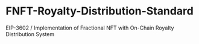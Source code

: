 # FNFT-Royalty-Distribution-Standard
EIP-3602 / Implementation of Fractional NFT with On-Chain Royalty Distribution System
